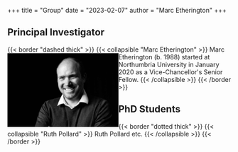 +++
title = "Group"
date = "2023-02-07"
author = "Marc Etherington"
+++

## Principal Investigator



{{< border "dashed thick" >}}
{{< collapsible "Marc Etherington" >}}
<img src="https://github.com/marc-k-etherington/marc-k-etherington.github.io/blob/main/content/images/group/TOT_Marc.jpg?raw=true" alt="Marc" width="250" height="auto" style="float:left">
Marc Etherington (b. 1988) started at Northumbria University in January 2020 as a Vice-Chancellor's Senior Fellow.
{{< /collapsible >}}
{{< /border >}}


## PhD Students

{{< border "dotted thick" >}}
{{< collapsible "Ruth Pollard" >}}
Ruth Pollard etc.
{{< /collapsible >}}
{{< /border >}}


